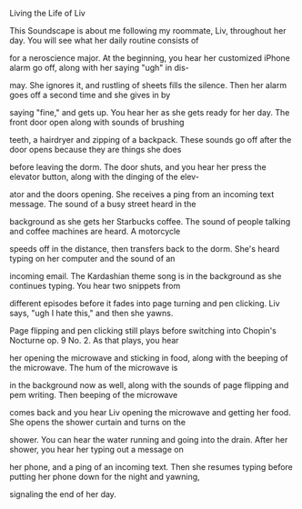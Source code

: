 Living the Life of Liv

This Soundscape is about me following my roommate, Liv, throughout her day. You will see what her daily routine consists of 

for a neroscience major. At the beginning, you hear her customized iPhone alarm go off, along with her saying "ugh" in dis- 

may. She ignores it, and rustling of sheets fills the silence. Then her alarm goes off a second time and she gives in by 

saying "fine," and gets up. You hear her as she gets ready for her day. The front door open along with sounds of brushing 

teeth, a hairdryer and zipping of a backpack. These sounds go off after the door opens because they are things she does 

before leaving the dorm. The door shuts, and you hear her press the elevator button, along with the dinging of the elev-

ator and the doors opening. She receives a ping from an incoming text message. The sound of a busy street heard in the 

background as she gets her Starbucks coffee. The sound of people talking and coffee machines are heard. A motorcycle 

speeds off in the distance, then transfers back to the dorm. She's heard typing on her computer and the sound of an 

incoming email. The Kardashian theme song is in the background as she continues typing. You hear two snippets from 

different episodes before it fades into page turning  and pen clicking. Liv says, "ugh I hate this," and then she yawns. 

Page flipping and pen clicking still plays before switching into Chopin's Nocturne op. 9 No. 2. As that plays, you hear 

her opening the  microwave and sticking in food, along with the beeping of the microwave. The hum of the microwave is 

in the background now as well, along with the sounds of page flipping and pem writing. Then beeping of the microwave 

comes back and you hear Liv opening  the microwave and getting her food. She opens the shower curtain and turns on the 

shower. You can hear the water running and going into the drain. After her shower, you hear her typing out a message on 

her phone, and a ping of an incoming text. Then she resumes typing before putting her phone down for the night and yawning, 

signaling the end of her day. 
